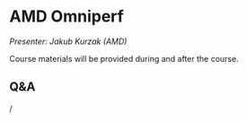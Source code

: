 # AMD Omniperf

<!-- Cannot do in full italics as the ã is misplaced which is likely an mkdocs bug. -->
*Presenter: Jakub Kurzak (AMD)*

Course materials will be provided during and after the course.

<!--
<video src="https://462000265.lumidata.eu/4day-20231003/recordings/4_08_AMD_Ominiperf.mp4" controls="controls">
</video>

Slides in the same stack as the OmniTrace ones, starting from slide 62:

-   [Slides on the web](https://462000265.lumidata.eu/4day-20231003/files/LUMI-4day-20231003-4_06_AMD_Omnitrace.pdf)

-   Slides available on LUMI as:
    -   `/appl/local/training/4day-20231003/files/LUMI-4day-20231003-4_06_AMD_Omnitrace.pdf`
    -   `/project/project_465000644/slides/AMD/session-3-tutorial_omnitools.pdf` (temporary, for the lifetime of the project)


-   Video also available on LUMI as
    `/appl/local/training/4day-20231003/recordings/4_08_AMD_Ominiperf.mp4`
-->


## Q&A

/
